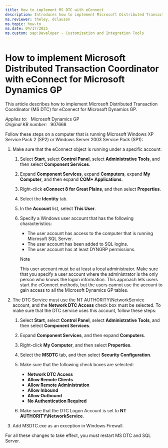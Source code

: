 ```yaml
---
title: How to implement MS DTC with eConnect
description: Introduces how to implement Microsoft Distributed Transaction Coordinator (MS DTC) with eConnect for Microsoft Dynamics GP.
ms.reviewer: theley, dclauson
ms.topic: how-to
ms.date: 04/17/2025
ms.custom: sap:Developer - Customization and Integration Tools
---
```

# How to implement Microsoft Distributed Transaction Coordinator with eConnect for Microsoft Dynamics GP

This article describes how to implement Microsoft Distributed Transaction Coordinator (MS DTC) for eConnect for Microsoft Dynamics GP.

_Applies to:_ &nbsp; Microsoft Dynamics GP  
_Original KB number:_ &nbsp; 907668

Follow these steps on a computer that is running Microsoft Windows XP Service Pack 2 (SP2) or Windows Server 2003 Service Pack (SP1):

1. Make sure that the eConnect object is running under a specific account:

    1. Select **Start**, select **Control Panel**, select **Administrative Tools**, and then select **Component Services**.

    2. Expand **Component Services**, expand **Computers**, expand **My Computer**, and then expand **COM+ Applications**.
    3. Right-click **eConnect 8 for Great Plains**, and then select **Properties**.
    4. Select the **Identity** tab.
    5. In the **Account** list, select **This User**.
    6. Specify a Windows user account that has the following characteristics:

        - The user account has access to the computer that is running Microsoft SQL Server.
        - The user account has been added to SQL logins.
        - The user account has at least DYNGRP permissions.

        > [!NOTE]
        > This user account must be at least a local administrator. Make sure that you specify a user account where the administrator is the only person who knows the logon information. This approach lets users start the eConnect methods, but the users cannot use the account to gain access to all the Microsoft Dynamics GP tables.

2. The DTC Service must use the NT AUTHORITY\NetworkService account, and the **Network DTC Access** check box must be selected. To make sure that the DTC service uses this account, follow these steps:

    1. Select **Start**, select **Control Panel**, select **Administrative Tools**, and then select **Component Services**.

    2. Expand **Component Services**, and then expand **Computers**.
    3. Right-click **My Computer**, and then select **Properties**.
    4. Select the **MSDTC** tab, and then select **Security Configuration**.
    5. Make sure that the following check boxes are selected:
        - **Network DTC Access**
        - **Allow Remote Clients**
        - **Allow Remote Administration**
        - **Allow Inbound**
        - **Allow Outbound**
        - **No Authentication Required**
    6. Make sure that the DTC Logon Account is set to **NT AUTHORITY\NetworkService**.

3. Add MSDTC.exe as an exception in Windows Firewall.

For all these changes to take effect, you must restart MS DTC and SQL Server.
